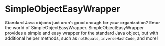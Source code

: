 # SimpleObjectEasyWrapper
Standard Java objects just aren't good enough for your organization? Enter the
world of SimpleObjectEasyWrapper. SimpleObjectEasyWrapper provides a simple and
easy wrapper for the standard Java object, but with additional helper methods,
such as `notEquals`, `inverseHashCode`, and more!

